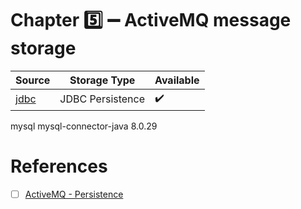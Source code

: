 # Chapter :five: :heavy_minus_sign: ActiveMQ message storage 


| Source  |  Storage Type | Available |
|---------|--|----|
| [jdbc](jdbc) |  JDBC Persistence | :heavy_check_mark: |


<!-- https://mvnrepository.com/artifact/mysql/mysql-connector-java -->
<dependency>
    <groupId>mysql</groupId>
    <artifactId>mysql-connector-java</artifactId>
    <version>8.0.29</version>
</dependency>



# References

- [ ] [ActiveMQ - Persistence](http://activemq.apache.org/persistence.html)
